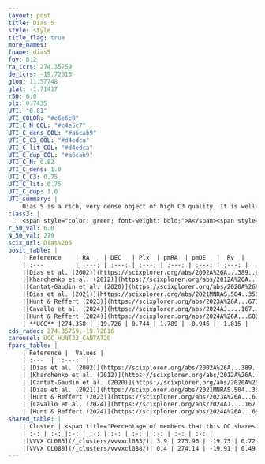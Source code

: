```yaml
---
layout: post
title: Dias 5
style: style
title_flag: true
more_names: 
fname: dias5
fov: 0.2
ra_icrs: 274.35759
de_icrs: -19.72616
glon: 11.57748
glat: -1.71417
r50: 6.0
plx: 0.7435
UTI: "0.81"
UTI_COLOR: "#c6e6c8"
UTI_C_N_COL: "#c4e5c7"
UTI_C_dens_COL: "#a6cab9"
UTI_C_C3_COL: "#d4edca"
UTI_C_lit_COL: "#d4edca"
UTI_C_dup_COL: "#a6cab9"
UTI_C_N: 0.82
UTI_C_dens: 1.0
UTI_C_C3: 0.75
UTI_C_lit: 0.75
UTI_C_dup: 1.0
UTI_summary: |
    Dias 5 is a rich, very dense object of high C3 quality. It is well-studied in the literature. This object shares a very small percentage of members with 2 later reported entries.
class3: |
    <span style="color: green; font-weight: bold;">A</span><span style="color: #FFC300; font-weight: bold;">B</span>
r_50_val: 6.0
N_50_val: 279
scix_url: Dias%205
posit_table: |
    | Reference    | RA    | DEC   | Plx  | pmRA  | pmDE   |  Rv  |
    | :---         | :---: | :---: | :---: | :---: | :---: | :---: |
    |[Dias et al. (2002)](https://scixplorer.org/abs/2002A%26A...389..871D) | 274.417 | -19.67 | -- | 1.69 | -0.54 | -7.5 |
    |[Kharchenko et al. (2012)](https://scixplorer.org/abs/2012A%26A...543A.156K) | 274.41 | -19.66 | -- | 2.11 | -4.09 | -- |
    |[Cantat-Gaudin et al. (2020)](https://scixplorer.org/abs/2020A%26A...640A...1C) | 274.385 | -19.707 | 0.744 | 1.798 | -0.945 | -- |
    |[Dias et al. (2021)](https://scixplorer.org/abs/2021MNRAS.504..356D) | 274.362 | -19.701 | 0.73 | 1.802 | -0.909 | -- |
    |[Hunt & Reffert (2023)](https://scixplorer.org/abs/2023A%26A...673A.114H) | 274.375 | -19.707 | 0.739 | 1.774 | -0.931 | 41.436 |
    |[Cavallo et al. (2024)](https://scixplorer.org/abs/2024AJ....167...12C) | 274.313 | -19.72 | 0.74 | -- | -- | -- |
    |[Hunt & Reffert (2024)](https://scixplorer.org/abs/2024A%26A...686A..42H) | 274.375 | -19.707 | 0.739 | 1.774 | -0.931 | 41.436 |
    | **UCC** |274.358 | -19.726 | 0.744 | 1.789 | -0.946 | -1.815 | 
cds_radec: 274.35759,-19.72616
carousel: UCC_HUNT23_CANTAT20
fpars_table: |
    | Reference |  Values |
    | :---  |  :---:  |
    | [Dias et al. (2002)](https://scixplorer.org/abs/2002A%26A...389..871D) | `E(B-V)=0.33, Dist=1760.0, Age=7.14` |
    | [Kharchenko et al. (2012)](https://scixplorer.org/abs/2012A%26A...543A.156K) | `e_bv=1.083, distance=1289, log_age=8.1` |
    | [Cantat-Gaudin et al. (2020)](https://scixplorer.org/abs/2020A%26A...640A...1C) | `AVNN=0.94, DMNN=10.58, AgeNN=6.98` |
    | [Dias et al. (2021)](https://scixplorer.org/abs/2021MNRAS.504..356D) | `Av=1.319, Dist=1257, logage=6.85, [Fe/H]=0.224` |
    | [Hunt & Reffert (2023)](https://scixplorer.org/abs/2023A%26A...673A.114H) | `AV50=1.607, diffAV50=2.608, MOD50=10.507, logAge50=6.784` |
    | [Cavallo et al. (2024)](https://scixplorer.org/abs/2024AJ....167...12C) | `AV50=1.92, dMod50=10.64, logAge50=6.83, [Fe/H]50=-0.11` |
    | [Hunt & Reffert (2024)](https://scixplorer.org/abs/2024A%26A...686A..42H) | `MassJ=532.158` |
shared_table: |
    | Cluster | <span title="Percentage of members that this OC shares with the ones listed">%</span>   | RA   | DEC   | Plx   | pmRA  | pmDE  | Rv | UTI |
    | :-: | :-: |:-: | :-: | :-: | :-: | :-: | :-: | :-: |
    |[VVVX CL083](/_clusters/vvvxcl083/)| 3.9 | 273.96 | -19.73 | 0.72 | 1.64 | -0.93 | -16.53 |0.19 |
    |[VVVX CL088](/_clusters/vvvxcl088/)| 0.4 | 274.14 | -19.91 | 0.49 | 0.63 | -1.05 | -19.84 |0.48 |
---
```

